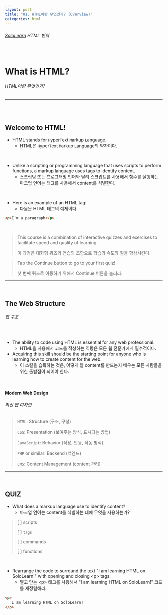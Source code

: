 ```yaml
---
layout: post
title: "01. HTML이란 무엇인가? (Overview)"
categories: html
---
```


###### [SoloLearn](https://www.sololearn.com/) HTML 번역

<br>

# What is HTML?

###### HTML이란 무엇인가?

------

<br>

<br>

## Welcome to HTML!

- HTML stands for `H`yper`T`ext `M`arkup `L`anguage.
  - HTML은 `H`yper`T`ext `M`arkup `L`anguage의 약자이다.

<br>

- Unlike a scripting or programming language that uses scripts to perform functions, a markup language uses tags to identify content.
  - 스크립팅 또는 프로그래밍 언어와 달리 스크립트를 사용해서 함수를 실행하는 마크업 언어는 태그를 사용해서 content를 식별한다.

<br>

- Here is an example of an HTML tag:
  - 다음은 HTML 태그의 예제이다.

```html
<p>I'm a paragraph</p>
```

<br>

> This course is a combination of interactive quizzes and exercises to facilitate speed and quality of learning.
>
> 이 과정은 대화형 퀴즈와 연습의 조합으로 학습의 속도와 질을 향상시킨다.

> Tap the Continue button to go to your first quiz!
>
> 첫 번째 퀴즈로 이동하기 위해서 Continue 버튼을 눌러라.

------

<br>

## The Web Structure

###### 웹 구조

<br>

- The ability to code using HTML is essential for any web professional.
  - HTML을 사용해서 코드를 작성하는 역량은 모든 웹 전문가에게 필수적이다.
- Acquiring this skill should be the starting point for anyone who is learning how to create content for the web.
  - 이 스킬을 습득하는 것은, 어떻게 웹 content를 만드는지 배우는 모든 사람들을 위한 출발점이 되어야 한다.

<br>

#### Modern Web Design

###### 최신 웹 디자인

> `HTML`: Structure (구조, 구성)
>
> `CSS`: Presentation (보여주는 방식, 표시되는 방법)
>
> `JavaScript`: Behavior (작용, 반응, 작동 방식)
>
> `PHP` or similar: Backend (백엔드)
>
> `CMS`: Content Management (content 관리)

------

<br>

## QUIZ

- What does a markup language use to identify content?
  - 마크업 언어는 content를 식별하는 데에 무엇을 사용하는가?

> [ ] scripts
>
> [ ] `tags`
>
> [ ] commands
>
> [ ] functions

<br>

- Rearrange the code to surround the text "I am learning HTML on SoloLearn!" with opening and closing \<p> tags:
  - 열고 닫는 \<p> 태그를 사용해서 "I am learning HTML on SoloLearn!" 코드를 재정렬해라.

```html
<p>
   I am learning HTML on SoloLearn!
</p>
```

<br>